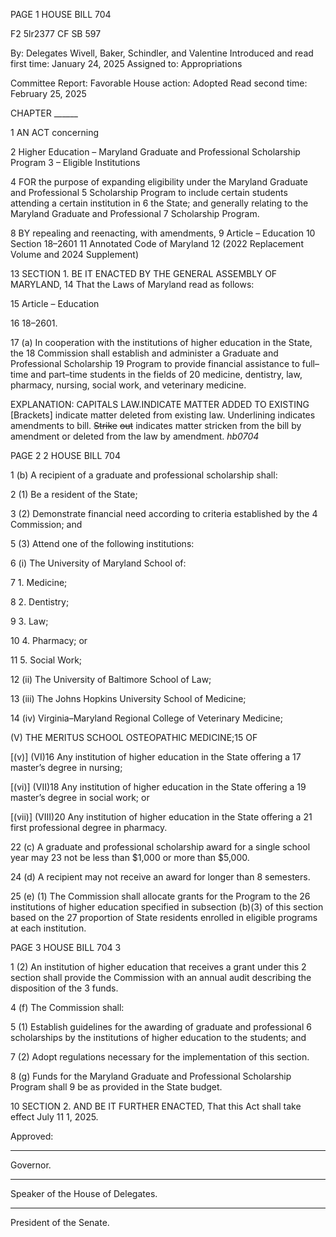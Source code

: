 PAGE 1
HOUSE BILL 704

F2 5lr2377
CF SB 597

By: Delegates Wivell, Baker, Schindler, and Valentine
Introduced and read first time: January 24, 2025
Assigned to: Appropriations

Committee Report: Favorable
House action: Adopted
Read second time: February 25, 2025

CHAPTER ______

1 AN ACT concerning

2 Higher Education – Maryland Graduate and Professional Scholarship Program
3 – Eligible Institutions

4 FOR the purpose of expanding eligibility under the Maryland Graduate and Professional
5 Scholarship Program to include certain students attending a certain institution in
6 the State; and generally relating to the Maryland Graduate and Professional
7 Scholarship Program.

8 BY repealing and reenacting, with amendments,
9 Article – Education
10 Section 18–2601
11 Annotated Code of Maryland
12 (2022 Replacement Volume and 2024 Supplement)

13 SECTION 1. BE IT ENACTED BY THE GENERAL ASSEMBLY OF MARYLAND,
14 That the Laws of Maryland read as follows:

15 Article – Education

16 18–2601.

17 (a) In cooperation with the institutions of higher education in the State, the
18 Commission shall establish and administer a Graduate and Professional Scholarship
19 Program to provide financial assistance to full–time and part–time students in the fields of
20 medicine, dentistry, law, pharmacy, nursing, social work, and veterinary medicine.

EXPLANATION: CAPITALS LAW.INDICATE MATTER ADDED TO EXISTING
[Brackets] indicate matter deleted from existing law.
Underlining indicates amendments to bill.
~~Strike~~ ~~out~~ indicates matter stricken from the bill by amendment or deleted from the law by
amendment. *hb0704*

PAGE 2
2 HOUSE BILL 704

1 (b) A recipient of a graduate and professional scholarship shall:

2 (1) Be a resident of the State;

3 (2) Demonstrate financial need according to criteria established by the
4 Commission; and

5 (3) Attend one of the following institutions:

6 (i) The University of Maryland School of:

7 1. Medicine;

8 2. Dentistry;

9 3. Law;

10 4. Pharmacy; or

11 5. Social Work;

12 (ii) The University of Baltimore School of Law;

13 (iii) The Johns Hopkins University School of Medicine;

14 (iv) Virginia–Maryland Regional College of Veterinary Medicine;

(V) THE MERITUS SCHOOL OSTEOPATHIC MEDICINE;15 OF

[(v)] (VI)16 Any institution of higher education in the State offering a
17 master’s degree in nursing;

[(vi)] (VII)18 Any institution of higher education in the State offering a
19 master’s degree in social work; or

[(vii)] (VIII)20 Any institution of higher education in the State offering a
21 first professional degree in pharmacy.

22 (c) A graduate and professional scholarship award for a single school year may
23 not be less than $1,000 or more than $5,000.

24 (d) A recipient may not receive an award for longer than 8 semesters.

25 (e) (1) The Commission shall allocate grants for the Program to the
26 institutions of higher education specified in subsection (b)(3) of this section based on the
27 proportion of State residents enrolled in eligible programs at each institution.

PAGE 3
HOUSE BILL 704 3

1 (2) An institution of higher education that receives a grant under this
2 section shall provide the Commission with an annual audit describing the disposition of the
3 funds.

4 (f) The Commission shall:

5 (1) Establish guidelines for the awarding of graduate and professional
6 scholarships by the institutions of higher education to the students; and

7 (2) Adopt regulations necessary for the implementation of this section.

8 (g) Funds for the Maryland Graduate and Professional Scholarship Program shall
9 be as provided in the State budget.

10 SECTION 2. AND BE IT FURTHER ENACTED, That this Act shall take effect July
11 1, 2025.

Approved:

________________________________________________________________________________
Governor.

________________________________________________________________________________
Speaker of the House of Delegates.

________________________________________________________________________________
President of the Senate.